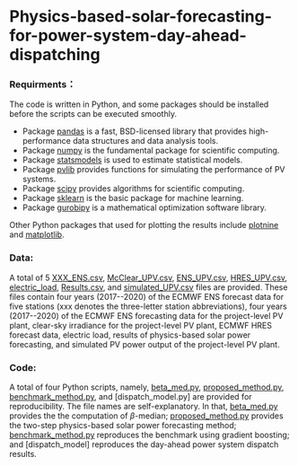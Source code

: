 # Physics-based-solar-forecasting-for-power-system-day-ahead-dispatching


### Requirments：
The code is written in Python, and some packages should be installed before the scripts can be executed smoothly.  
  * Package [pandas](https://pandas.pydata.org/pandas-docs/stable/index.html) is a fast, BSD-licensed library that provides high-performance data structures and data analysis tools.
  * Package [numpy](https://numpy.org/doc/stable/) is the fundamental package for scientific computing.
  * Package [statsmodels](https://www.statsmodels.org/stable/index.html) is used to estimate statistical models.
  * Package [pvlib](https://pvlib-python.readthedocs.io/en/stable/) provides functions for simulating the performance of PV systems.
  * Package [scipy](https://scipy.org/) provides algorithms for scientific computing.
  * Package [sklearn](https://scikit-learn.org/stable/) is the basic package for machine learning.
  * Package [gurobipy](https://pypi.org/project/gurobipy/) is a mathematical optimization software library.

Other Python packages that used for plotting the results include [plotnine](https://plotnine.readthedocs.io/en/stable/) and [matplotlib](https://matplotlib.org/). 

### Data: 
A total of 5 [XXX_ENS.csv](https://github.com/wentingwang94/Physics-based-solar-forecasting-for-power-system-day-ahead-dispatching/blob/main/data/BON_ENS.csv), [McClear_UPV.csv](https://github.com/wentingwang94/Physics-based-solar-forecasting-for-power-system-day-ahead-dispatching/blob/main/data/McClear_UPV.csv), [ENS_UPV.csv](https://github.com/wentingwang94/Physics-based-solar-forecasting-for-power-system-day-ahead-dispatching/blob/main/data/ENS_UPV.csv), [HRES_UPV.csv](https://github.com/wentingwang94/Physics-based-solar-forecasting-for-power-system-day-ahead-dispatching/blob/main/data/HRES_UPV.csv), [electric_load](https://github.com/wentingwang94/Physics-based-solar-forecasting-for-power-system-day-ahead-dispatching/blob/main/data/electric_load.csv), [Results.csv](), and [simulated_UPV.csv](https://github.com/wentingwang94/Physics-based-solar-forecasting-for-power-system-day-ahead-dispatching/blob/main/data/simulated_UPV.csv) files are provided. These files contain four years (2017--2020) of the ECMWF ENS forecast data for five stations (xxx denotes the three-letter station abbreviations), four years (2017--2020) of the ECMWF ENS forecasting data for the project-level PV plant, clear-sky irradiance for the project-level PV plant, ECMWF HRES forecast data, electric load, results of physics-based solar power forecasting, and simulated PV power output of the project-level PV plant.

### Code: 
A total of four Python scripts, namely, [beta_med.py](https://github.com/wentingwang94/Physics-based-solar-forecasting-for-power-system-day-ahead-dispatching/blob/main/code/beta_med.py), [proposed_method.py](https://github.com/wentingwang94/Physics-based-solar-forecasting-for-power-system-day-ahead-dispatching/blob/main/code/proposed_method.py), [benchmark_method.py](https://github.com/wentingwang94/Physics-based-solar-forecasting-for-power-system-day-ahead-dispatching/blob/main/code/benchmark_method.py), and [dispatch_model.py] are provided for reproducibility. The file names are self-explanatory. In that, [beta_med.py](https://github.com/wentingwang94/Physics-based-solar-forecasting-for-power-system-day-ahead-dispatching/blob/main/code/beta_med.py) provides the the computation of $\beta$-median; [proposed_method.py](https://github.com/wentingwang94/Physics-based-solar-forecasting-for-power-system-day-ahead-dispatching/blob/main/code/proposed_method.py) provides the two-step physics-based solar power forecasting method; [benchmark_method.py](https://github.com/wentingwang94/Physics-based-solar-forecasting-for-power-system-day-ahead-dispatching/blob/main/code/benchmark_method.py) reproduces the benchmark using gradient boosting; and [dispatch_model] reproduces the day-ahead power system dispatch results. 
